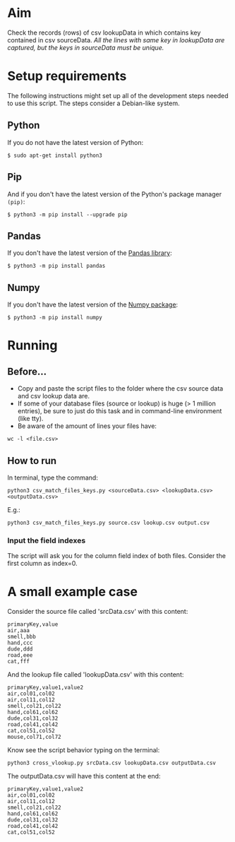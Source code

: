 # Aim
Check the records (rows) of csv lookupData in which contains key contained in csv sourceData.
*All the lines with same key in lookupData are captured, but the keys in sourceData must be unique.*

# Setup requirements
The following instructions might set up all of the development steps needed to use this script. The steps consider a Debian-like system.

## Python
If you do not have the latest version of Python:

```$ sudo apt-get install python3```


## Pip
And if you don't have the latest version of the Python's package manager `(pip)`:

```$ python3 -m pip install --upgrade pip```


## Pandas
If you don't have the latest version of the [Pandas library](https://pandas.pydata.org/):

```$ python3 -m pip install pandas```


## Numpy
If you don't have the latest version of the [Numpy package](http://www.numpy.org/):

```$ python3 -m pip install numpy```


# Running
## Before...
- Copy and paste the script files to the folder where the csv source data and csv lookup data are.
- If some of your database files (source or lookup) is huge (> 1 million entries), be sure to just do this task and in command-line environment (like tty).
- Be aware of the amount of lines your files have:

```wc -l <file.csv>```

## How to run
In terminal, type the command:

```python3 csv_match_files_keys.py <sourceData.csv> <lookupData.csv> <outputData.csv>```


E.g.:

```python3 csv_match_files_keys.py source.csv lookup.csv output.csv```

### Input the field indexes
The script will ask you for the column field index of both files. Consider the first column as index=0.

# A small example case
Consider the source file called 'srcData.csv' with this content:
```
primaryKey,value
air,aaa
smell,bbb
hand,ccc
dude,ddd
road,eee
cat,fff
```

And the lookup file called 'lookupData.csv' with this content:
```
primaryKey,value1,value2
air,col01,col02
air,col11,col12
smell,col21,col22
hand,col61,col62
dude,col31,col32
road,col41,col42
cat,col51,col52	
mouse,col71,col72
```

Know see the script behavior typing on the terminal:

```python3 cross_vlookup.py srcData.csv lookupData.csv outputData.csv```

The outputData.csv will have this content at the end:
```
primaryKey,value1,value2
air,col01,col02
air,col11,col12
smell,col21,col22
hand,col61,col62
dude,col31,col32
road,col41,col42
cat,col51,col52	
```
